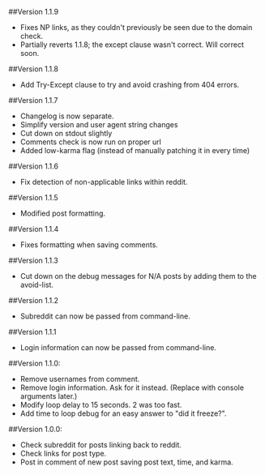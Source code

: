 ##Version 1.1.9
* Fixes NP links, as they couldn't previously be seen due to the domain check.
* Partially reverts 1.1.8; the except clause wasn't correct. Will correct soon.

##Version 1.1.8
* Add Try-Except clause to try and avoid crashing from 404 errors.

##Version 1.1.7
* Changelog is now separate.
* Simplify version and user agent string changes
* Cut down on stdout slightly
* Comments check is now run on proper url
* Added low-karma flag (instead of manually patching it in every time)

##Version 1.1.6
* Fix detection of non-applicable links within reddit.

##Version 1.1.5
* Modified post formatting.

##Version 1.1.4
* Fixes formatting when saving comments.

##Version 1.1.3
* Cut down on the debug messages for N/A posts by adding them to the avoid-list.

##Version 1.1.2
* Subreddit can now be passed from command-line.

##Version 1.1.1
* Login information can now be passed from command-line.

##Version 1.1.0:
* Remove usernames from comment.
* Remove login information. Ask for it instead. (Replace with console arguments later.)
* Modify loop delay to 15 seconds. 2 was too fast.
* Add time to loop debug for an easy answer to "did it freeze?".

##Version 1.0.0:
* Check subreddit for posts linking back to reddit.
* Check links for post type.
* Post in comment of new post saving post text, time, and karma.
